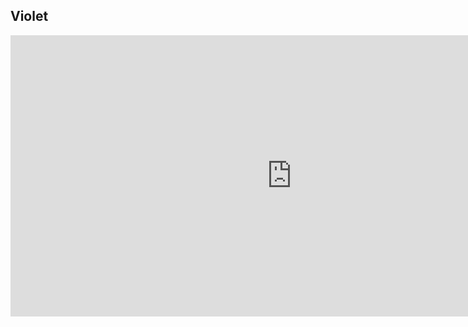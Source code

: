 ## Violet

<iframe width="900" height="450" src="https://www.youtube.com/embed/ICkmt8kF4j4" frameborder="0" allow="accelerometer; autoplay; encrypted-media; gyroscope; picture-in-picture" allowfullscreen></iframe>
